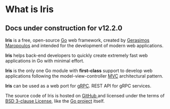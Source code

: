 # What is Iris

## Docs under construction for v12.2.0

**Iris** is a free, open-source [Go](https://golang.org) web framework, created by [Gerasimos Maropoulos](https://twitter.com/MakisMaropoulos) and intended for the development of modern web applications.

**Iris** helps back-end developers to quickly create extremely fast web applications in Go with minimal effort.

**Iris** is the only one Go module with **first-class** support to develop web applications following the model-view-controller [MVC](https://en.wikipedia.org/wiki/Model%E2%80%93view%E2%80%93controller) architectural pattern.

**Iris** can be used as a web port for [gRPC](https://grpc.io/). REST API for gRPC services.

The source code of Iris is hosted on [GitHub ](https://github.com/kataras/iris) and licensed under the terms of [BSD 3-clause License](https://opensource.org/licenses/BSD-3-Clause), like the [Go project](https://github.com/golang/go) itself.

<!-- slide:break-80 -->
